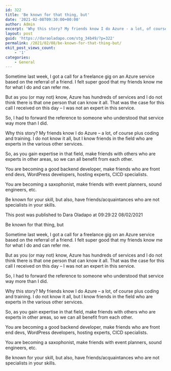 ```yaml
---
id: 322
title: 'Be known for that thing, but'
date: '2021-02-08T09:30:00+00:00'
author: Admin
excerpt: 'Why this story? My friends know I do Azure - a lot, of course plus coding and training. I do not know it all, but I know friends in the field who are experts in the various other services.'
layout: post
guid: 'https://daraoladapo.com/stg_34b49/?p=322'
permalink: /2021/02/08/be-known-for-that-thing-but/
ekit_post_views_count:
    - '1'
categories:
    - General
---
```


Sometime last week, I got a call for a freelance gig on an Azure service based on the referral of a friend. I felt super good that my friends know me for what I do and can refer me.

But as you (or may not) know, Azure has hundreds of services and I do not think there is that one person that can know it all. That was the case for this call I received on this day – I was not an expert in this service.

So, I had to forward the reference to someone who understood that service way more than I did.

Why this story? My friends know I do Azure – a lot, of course plus coding and training. I do not know it all, but I know friends in the field who are experts in the various other services.

So, as you gain expertise in that field, make friends with others who are experts in other areas, so we can all benefit from each other.

You are becoming a good backend developer, make friends who are front end devs, WordPress developers, hosting experts, CICD specialists.

You are becoming a saxophonist, make friends with event planners, sound engineers, etc.

Be known for your skill, but also, have friends/acquaintances who are not specialists in your skills.

This post was published to Dara Oladapo at 09:29:22 08/02/2021

Be known for that thing, but

Sometime last week, I got a call for a freelance gig on an Azure service based on the referral of a friend. I felt super good that my friends know me for what I do and can refer me.

But as you (or may not) know, Azure has hundreds of services and I do not think there is that one person that can know it all. That was the case for this call I received on this day – I was not an expert in this service.

So, I had to forward the reference to someone who understood that service way more than I did.

Why this story? My friends know I do Azure – a lot, of course plus coding and training. I do not know it all, but I know friends in the field who are experts in the various other services.

So, as you gain expertise in that field, make friends with others who are experts in other areas, so we can all benefit from each other.

You are becoming a good backend developer, make friends who are front end devs, WordPress developers, hosting experts, CICD specialists.

You are becoming a saxophonist, make friends with event planners, sound engineers, etc.

Be known for your skill, but also, have friends/acquaintances who are not specialists in your skills.
